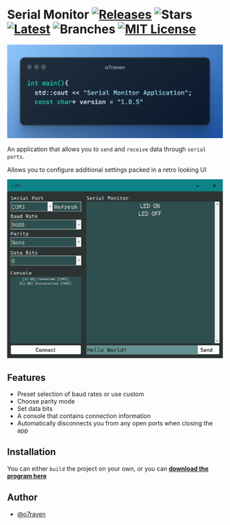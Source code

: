 
# Serial Monitor [![Releases](https://badgen.net/github/releases/o7raven/Serialmonitor)](https://github.com/o7raven/SerialMonitor/releases) ![Stars](https://badgen.net/github/stars/o7raven/SerialMonitor) [![Latest](https://badgen.net/github/tag/o7raven/SerialMonitor)](https://github.com/o7raven/SerialMonitor/tags) ![Branches](https://badgen.net/github/branches/o7raven/SerialMonitor) [![MIT License](https://badgen.net/badge/License/MIT/green)](https://choosealicense.com/licenses/mit/) 
![CodeSnippet](imgs\codeIntr2.png)


An application that allows you to `send` and `receive` data through `serial ports`.

Allows you to configure additional settings packed in a retro looking UI

![Logo](imgs\app-screenshot1.0.5.png)



## Features

- Preset selection of baud rates or use custom
- Choose parity mode
- Set data bits
- A console that contains connection information
- Automatically disconnects you from any open ports when closing the app



## Installation

You can either `build` the project on your own, or you can [**download the program here**](https://github.com/o7raven/SerialMonitor/releases)

    


## Author

- [@o7raven](https://www.github.com/o7raven)

